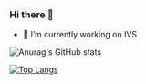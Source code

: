 ### Hi there 👋
- 🔭 I’m currently working on IVS

![Anurag's GitHub stats](https://github-readme-stats.vercel.app/api?username=haidongNg&count_private=true&show_icons=true&theme=gruvbox)

[![Top Langs](https://github-readme-stats.vercel.app/api/top-langs/?username=haidongNg&langs_count=10&exclude_repo=mi-card-flutter&layout=compact&theme=gruvbox)](https://github.com/anuraghazra/github-readme-stats)

<!--
**haidongNg/haidongNg** is a ✨ _special_ ✨ repository because its `README.md` (this file) appears on your GitHub profile.

Here are some ideas to get you started:

- 🔭 I’m currently working on ...
- 🌱 I’m currently learning ...
- 👯 I’m looking to collaborate on ...
- 🤔 I’m looking for help with ...
- 💬 Ask me about ...
- 📫 How to reach me: ...
- 😄 Pronouns: ...
- ⚡ Fun fact: ...
-->
